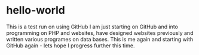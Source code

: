 # hello-world
This is a test run on using GitHub
I am just starting on GitHub and into programming on PHP and websites, have designed websites previously and written various programes on data bases.
This is me again and starting with GitHub again - lets hope I progress further this time.
